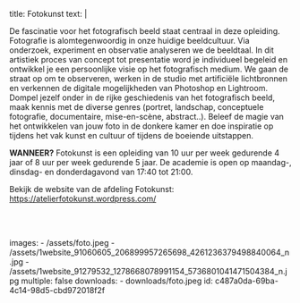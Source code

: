 title: Fotokunst
text: |
  <p>De fascinatie voor het fotografisch beeld staat centraal
  in deze opleiding. Fotografie is alomtegenwoordig in
  onze huidige beeldcultuur. Via onderzoek, experiment
  en observatie analyseren we de beeldtaal. In dit
  artistiek proces van concept tot presentatie word je
  individueel begeleid en ontwikkel je een persoonlijke
  visie op het fotografisch medium.
  We gaan de straat op om te observeren, werken in
  de studio met artificiële lichtbronnen en verkennen de
  digitale mogelijkheden van Photoshop en Lightroom.
  Dompel jezelf onder in de rijke geschiedenis van
  het fotografisch beeld, maak kennis met de diverse
  genres (portret, landschap, conceptuele fotografie,
  documentaire, mise-en-scène, abstract..).
  Beleef de magie van het ontwikkelen van jouw foto in
  de donkere kamer en doe inspiratie op tijdens het vak
  kunst en cultuur of tijdens de boeiende uitstappen.
  </p>
  <p><strong>WANNEER?</strong> Fotokunst is een opleiding van 10
  uur per week gedurende 4 jaar of 8 uur per week
  gedurende 5 jaar.
  De academie is open op maandag-, dinsdag- en
  donderdagavond van 17:40 tot 21:00.
  </p>
  <p>Bekijk de website van de afdeling Fotokunst: <a href="https://atelierfotokunst.wordpress.com/">https://atelierfotokunst.wordpress.com/</a><br>
  </p>
  <p><br><br>
  </p>
images:
  - /assets/foto.jpeg
  - /assets/1website_91060605_206899957265698_4261236379498840064_n.jpg
  - /assets/1website_91279532_1278668078991154_5736801041471504384_n.jpg
multiple: false
downloads:
  - downloads/foto.jpeg
id: c487a0da-69ba-4c14-98d5-cbd972018f2f
